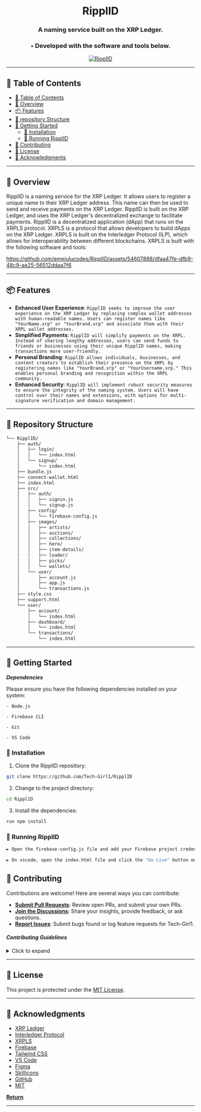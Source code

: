 

<!---->

<div align="center">
    <h1>RipplID</h1>
    <h3>A naming service built on the XRP Ledger.</h3>
    <h3>◦ Developed with the software and tools below.</h3>
</div>

<p align="center">
  <a href="https://skillicons.dev">
    <img src=https://skillicons.dev/icons?i=html,css,javascript,tailwind,firebase,github,vscode,figma alt="RipplID">
  </a>
</p>

---

## 📖 Table of Contents
- [📖 Table of Contents](#-table-of-contents)
- [📍 Overview](#-overview)
- [📦 Features](#-features)
- [📂 repository Structure](#-repository-structure)
- [🚀 Getting Started](#-getting-started)
    - [🔧 Installation](#-installation)
    - [🤖 Running RipplID](#-running-RipplID)
- [🤝 Contributing](#-contributing)
- [📄 License](#-license)
- [👏 Acknowledgments](#-acknowledgments)

---


## 📍 Overview

RipplID is a naming service for the XRP Ledger. It allows users to register a unique name to their XRP Ledger address. This name can then be used to send and receive payments on the XRP Ledger. RipplID is built on the XRP Ledger, and uses the XRP Ledger's decentralized exchange to facilitate payments. RipplID is a decentralized application (dApp) that runs on the XRPLS protocol. XRPLS is a protocol that allows developers to build dApps on the XRP Ledger. XRPLS is built on the Interledger Protocol (ILP), which allows for interoperability between different blockchains. XRPLS is built with the following software and tools:


https://github.com/emejulucodes/RipplID/assets/54607888/dfaa47fe-dfb9-48c9-ae25-56512ddaa7f6


---

## 📦 Features

- **Enhanced User Experience**: `RipplID seeks to improve the user experience on the XRP Ledger by replacing complex wallet addresses with human-readable names. Users can register names like "YourName.xrp" or "YourBrand.xrp" and associate them with their XRPL wallet addresses.`
- **Simplified Payments**: `RipplID will simplify payments on the XRPL. Instead of sharing lengthy addresses, users can send funds to friends or businesses using their unique RipplID names, making transactions more user-friendly.`
- **Personal Branding**: `RipplID allows individuals, businesses, and content creators to establish their presence on the XRPL by registering names like "YourBrand.xrp" or "YourUsername.xrp." This enables personal branding and recognition within the XRPL community.`
- **Enhanced Security**: `RipplID will implement robust security measures to ensure the integrity of the naming system. Users will have control over their names and extensions, with options for multi-signature verification and domain management.`

---


## 📂 Repository Structure

```sh
└── RipplID/
    ├── auth/
    │   ├── login/
    │   │   └── index.html
    │   └── signup/
    │       └── index.html
    ├── bundle.js
    ├── connect-wallet.html
    ├── index.html
    ├── src/
    │   ├── auth/
    │   │   ├── signin.js
    │   │   └── signup.js
    │   ├── config/
    │   │   └── firebase-config.js
    │   ├── images/
    │   │   ├── artists/
    │   │   ├── auctions/
    │   │   ├── collections/
    │   │   ├── hero/
    │   │   ├── item-details/
    │   │   ├── loader/
    │   │   ├── picks/
    │   │   └── wallets/
    │   └── user/
    │       ├── account.js
    │       ├── app.js
    │       └── transactions.js
    ├── style.css
    ├── support.html
    └── user/
        ├── account/
        │   └── index.html
        ├── dashboard/
        │   └── index.html
        └── transactions/
            └── index.html

```

---


## 🚀 Getting Started

***Dependencies***

Please ensure you have the following dependencies installed on your system:

`- Node.js`

`- Firebase CLI`

`- Git`

`- VS Code`

### 🔧 Installation

1. Clone the RipplID repository:
```sh
git clone https://github.com/Tech-Girl1/RipplID
```

2. Change to the project directory:
```sh
cd RipplID
```

3. Install the dependencies:
```sh
run npm install
```

### 🤖 Running RipplID

```sh
► Open the firebase-config.js file and add your Firebase project credentials.
```

```sh
► On vscode, open the index.html file and click the "Go Live" button on the bottom right corner.
```

## 🤝 Contributing

Contributions are welcome! Here are several ways you can contribute:

- **[Submit Pull Requests](https://github.com/Tech-Girl1/RipplID/blob/main/CONTRIBUTING.md)**: Review open PRs, and submit your own PRs.
- **[Join the Discussions](https://github.com/Tech-Girl1/RipplID/discussions)**: Share your insights, provide feedback, or ask questions.
- **[Report Issues](https://github.com/Tech-Girl1/RipplID/issues)**: Submit bugs found or log feature requests for Tech-Girl1.

#### *Contributing Guidelines*

<details closed>
<summary>Click to expand</summary>

1. **Fork the Repository**: Start by forking the project repository to your GitHub account.
2. **Clone Locally**: Clone the forked repository to your local machine using a Git client.
   ```sh
   git clone <your-forked-repo-url>
   ```
3. **Create a New Branch**: Always work on a new branch, giving it a descriptive name.
   ```sh
   git checkout -b new-feature-x
   ```
4. **Make Your Changes**: Develop and test your changes locally.
5. **Commit Your Changes**: Commit with a clear and concise message describing your updates.
   ```sh
   git commit -m 'Implemented new feature x.'
   ```
6. **Push to GitHub**: Push the changes to your forked repository.
   ```sh
   git push origin new-feature-x
   ```
7. **Submit a Pull Request**: Create a PR against the original project repository. Clearly describe the changes and their motivations.

Once your PR is reviewed and approved, it will be merged into the main branch.

</details>

---

## 📄 License


This project is protected under the [MIT License](https://choosealicense.com/licenses/mit/).

---

## 👏 Acknowledgments

- [XRP Ledger](https://xrpl.org/)
- [Interledger Protocol](https://interledger.org/)
- [XRPLS](https://xrpl-labs.com/xrpls/)
- [Firebase](https://firebase.google.com/)
- [Tailwind CSS](https://tailwindcss.com/)
- [VS Code](https://code.visualstudio.com/)
- [Figma](https://www.figma.com/)
- [Skillicons](https://skillicons.dev/)
- [GitHub](https://github.com/)
- [MIT](https://choosealicense.com/licenses/mit/)

[**Return**](#Top)

---
